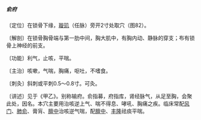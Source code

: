 ##### 俞府

〔定位〕在锁骨下缘，[璇玑](https://www.gmzyjc.com/read/zjs/zjs3.2.1-0.1.1.3.20.md)（任脉）旁开2寸处取穴（图82）。

〔解剖〕在锁骨胸骨端与第一肋中间，胸大肌中，有胸内动、静脉的穿支；布有锁骨上神经的前支。

〔功能〕利气，止咳，平喘。

〔主治〕咳嗽，气喘，胸痛，呕吐，不嗜食。

〔刺灸〕斜刺或平刺0.5〜0.8寸。可灸。

〔讲述〕见于《甲乙》。别称输府。俞指募，府指库，肾经脉气，从足至胸，会聚此处，因名。本穴主要用治咳逆上气、喘不得息、哮吼、胸痛之疾。临床常配[风门](https://www.gmzyjc.com/read/zjs/zjs3.1.7-8-0.0.1.3.12.md)、[肺俞](https://www.gmzyjc.com/read/zjs/zjs3.1.7-8-0.0.1.3.13.md)、膏肓、[膻中](https://www.gmzyjc.com/read/zjs/zjs3.2.1-0.1.1.3.16.md)治咳逆气喘，配[膻中](https://www.gmzyjc.com/read/zjs/zjs3.2.1-0.1.1.3.16.md)、[丰隆](https://www.gmzyjc.com/read/zjs/zjs3.1.1-3-0.1.3.3.40.md)祛痰平喘。
